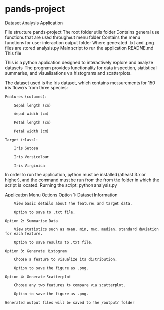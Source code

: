# pands-project

Dataset Analysis Application

File structure
    pands-project
        The root folder
    utils folder
        Contains general use functions that are used throughout
    menu folder
        Contains the menu functions for user interaction
    output folder
        Where generated .txt and .png files are stored
    analysis.py
        Main script to run the application
    README.md
        This file

This is a python application designed to interactively explore and analyze datasets. The program provides functionality for data inspection, statistical summaries, and visualisations via histograms and scatterplots.

The dataset used is the Iris dataset, which contains measurements for 150 iris flowers from three species:

    Features (columns):

        Sepal length (cm)

        Sepal width (cm)

        Petal length (cm)

        Petal width (cm)

    Target (class):

        Iris Setosa

        Iris Versicolour

        Iris Virginica

In order to run the application, python must be installed (atleast 3.x or higher), and the command must be run from the from the folder in which the script is located.
Running the script:
    python analysis.py

Application Menu Options
    Option 1: Dataset Information

        View basic details about the features and target data.

        Option to save to .txt file.

    Option 2: Summarise Data

        View statistics such as mean, min, max, median, standard deviation for each feature.

        Option to save results to .txt file.

    Option 3: Generate Histogram

        Choose a feature to visualize its distribution.

        Option to save the figure as .png.

    Option 4: Generate Scatterplot

        Choose any two features to compare via scatterplot.

        Option to save the figure as .png.

    Generated output files will be saved to the /output/ folder